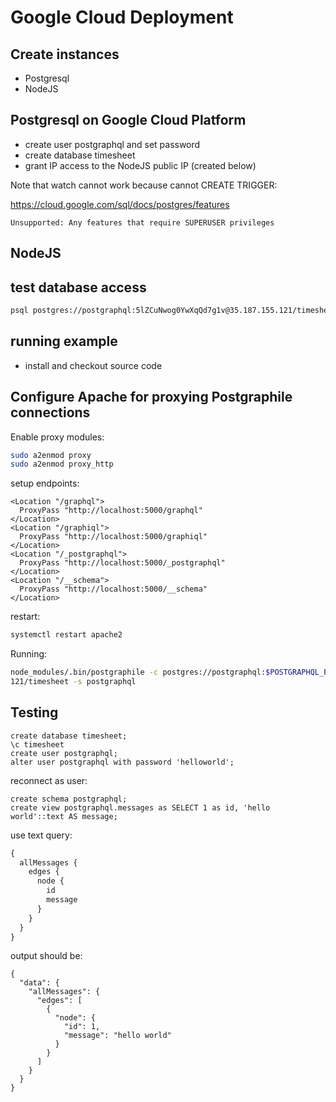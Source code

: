 # Google Cloud Deployment

## Create instances

* Postgresql
* NodeJS

## Postgresql on Google Cloud Platform



* create user postgraphql and set password
* create database timesheet
* grant IP access to the NodeJS public IP (created below)

Note that watch cannot work because cannot CREATE TRIGGER:

https://cloud.google.com/sql/docs/postgres/features

```text
Unsupported: Any features that require SUPERUSER privileges
```

## NodeJS


## test database access

```bash
psql postgres://postgraphql:5lZCuNwog0YwXqQd7g1v@35.187.155.121/timesheet
```

## running example

* install and checkout source code

## Configure Apache for proxying Postgraphile connections

Enable proxy modules:

```bash
sudo a2enmod proxy
sudo a2enmod proxy_http
```

setup endpoints:

```text
<Location "/graphql">
  ProxyPass "http://localhost:5000/graphql"
</Location>
<Location "/graphiql">
  ProxyPass "http://localhost:5000/graphiql"
</Location>
<Location "/_postgraphql">
  ProxyPass "http://localhost:5000/_postgraphql"
</Location>
<Location "/__schema">
  ProxyPass "http://localhost:5000/__schema"
</Location>
```

restart:

```bash
systemctl restart apache2
```

Running:

```bash
node_modules/.bin/postgraphile -c postgres://postgraphql:$POSTGRAPHQL_PASSWORD@35.187.155.
121/timesheet -s postgraphql
```

## Testing

```psql
create database timesheet;
\c timesheet
create user postgraphql;
alter user postgraphql with password 'helloworld';
```

reconnect as user:

```psql
create schema postgraphql;
create view postgraphql.messages as SELECT 1 as id, 'hello world'::text AS message;
```

use text query:

```graphql
{
  allMessages {
    edges {
      node {
        id
        message
      }
    }
  }
}
```

output should be:

```
{
  "data": {
    "allMessages": {
      "edges": [
        {
          "node": {
            "id": 1,
            "message": "hello world"
          }
        }
      ]
    }
  }
}
```